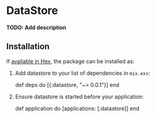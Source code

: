 # DataStore

**TODO: Add description**

## Installation

If [available in Hex](https://hex.pm/docs/publish), the package can be installed as:

  1. Add datastore to your list of dependencies in `mix.exs`:

        def deps do
          [{:datastore, "~> 0.0.1"}]
        end

  2. Ensure datastore is started before your application:

        def application do
          [applications: [:datastore]]
        end

